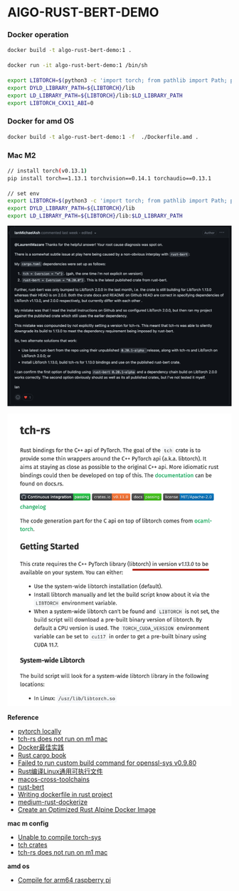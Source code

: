 # AlGO-RUST-BERT-DEMO


### Docker operation
```bash
docker build -t algo-rust-bert-demo:1 .

docker run -it algo-rust-bert-demo:1 /bin/sh

export LIBTORCH=$(python3 -c 'import torch; from pathlib import Path; print(Path(torch.__file__).parent)')
export DYLD_LIBRARY_PATH=${LIBTORCH}/lib
export LD_LIBRARY_PATH=${LIBTORCH}/lib:$LD_LIBRARY_PATH
export LIBTORCH_CXX11_ABI=0
```

### Docker for amd OS
```bash
docker build -t algo-rust-bert-demo:1 -f  ./Dockerfile.amd .
```

### Mac M2

```bash 
// install torch(v0.13.1)
pip install torch==1.13.1 torchvision==0.14.1 torchaudio==0.13.1

// set env
export LIBTORCH=$(python3 -c 'import torch; from pathlib import Path; print(Path(torch.__file__).parent)')
export DYLD_LIBRARY_PATH=${LIBTORCH}/lib
export LD_LIBRARY_PATH=${LIBTORCH}/lib:$LD_LIBRARY_PATH
```
![m2-cargo-build-issue](/docs/m2-cargo-build-issue.png)

![torch-rs](/docs/torch-rs.png)

**Reference**

- [pytorch locally](https://pytorch.org/get-started/locally/)
- [tch-rs does not run on m1 mac](https://github.com/LaurentMazare/tch-rs/issues/629)
- [Docker最佳实践](https://dunwu.github.io/linux-tutorial/docker/docker-dockerfile.html#arg-%E6%9E%84%E5%BB%BA%E5%8F%82%E6%95%B0)
- [Rust cargo book](https://llever.com/cargo-book-zh/getting-started/installation.zh.html)
- [Failed to run custom build command for openssl-sys v0.9.80](https://github.com/sfackler/rust-openssl/issues/1853)
- [Rust编译Linux通用可执行文件](https://note.qidong.name/2023/03/rust-universal-bin/)
- [macos-cross-toolchains](https://github.com/messense/homebrew-macos-cross-toolchains)
- [rust-bert](https://github.com/guillaume-be/rust-bert)
- [Writing dockerfile in rust project](https://windsoilder.github.io/writing_dockerfile_in_rust_project.html)
- [medium-rust-dockerize](https://github.com/mr-pascal/medium-rust-dockerize/blob/master/Dockerfile)
- [Create an Optimized Rust Alpine Docker Image](https://levelup.gitconnected.com/create-an-optimized-rust-alpine-docker-image-1940db638a6c)

**mac m config**
- [Unable to compile torch-sys](https://github.com/LaurentMazare/tch-rs/issues/671)
- [tch crates](https://crates.io/crates/tch/0.10.3)
- [tch-rs does not run on m1 mac](https://github.com/LaurentMazare/tch-rs/issues/629)


**amd os**
- [Compile for arm64 raspberry pi](https://github.com/LaurentMazare/tch-rs/issues/498)